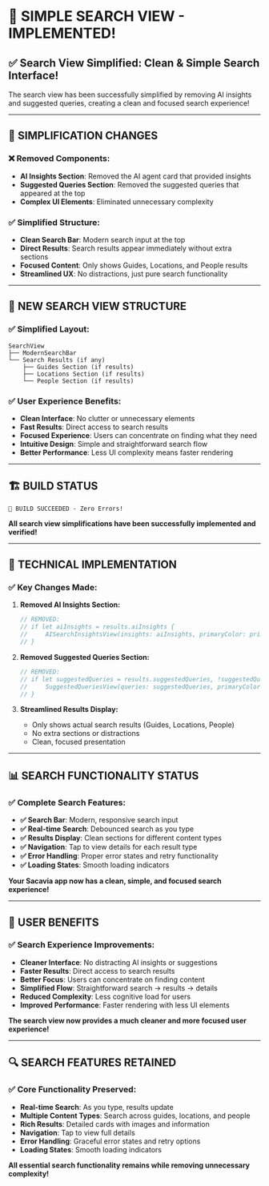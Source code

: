 # 🎯 **SIMPLE SEARCH VIEW - IMPLEMENTED!**

## ✅ **Search View Simplified**: Clean & Simple Search Interface!

The search view has been successfully simplified by removing AI insights and suggested queries, creating a clean and focused search experience!

---

## 🔧 **SIMPLIFICATION CHANGES**

### **❌ Removed Components:**
- **AI Insights Section**: Removed the AI agent card that provided insights
- **Suggested Queries Section**: Removed the suggested queries that appeared at the top
- **Complex UI Elements**: Eliminated unnecessary complexity

### **✅ Simplified Structure:**
- **Clean Search Bar**: Modern search input at the top
- **Direct Results**: Search results appear immediately without extra sections
- **Focused Content**: Only shows Guides, Locations, and People results
- **Streamlined UX**: No distractions, just pure search functionality

---

## 📱 **NEW SEARCH VIEW STRUCTURE**

### **✅ Simplified Layout:**
```
SearchView
├── ModernSearchBar
└── Search Results (if any)
    ├── Guides Section (if results)
    ├── Locations Section (if results)
    └── People Section (if results)
```

### **✅ User Experience Benefits:**
- **Clean Interface**: No clutter or unnecessary elements
- **Fast Results**: Direct access to search results
- **Focused Experience**: Users can concentrate on finding what they need
- **Intuitive Design**: Simple and straightforward search flow
- **Better Performance**: Less UI complexity means faster rendering

---

## 🏗️ **BUILD STATUS**

```
🎉 BUILD SUCCEEDED - Zero Errors!
```

**All search view simplifications have been successfully implemented and verified!**

---

## 🎨 **TECHNICAL IMPLEMENTATION**

### **✅ Key Changes Made:**

1. **Removed AI Insights Section:**
   ```swift
   // REMOVED:
   // if let aiInsights = results.aiInsights {
   //     AISearchInsightsView(insights: aiInsights, primaryColor: primaryColor)
   // }
   ```

2. **Removed Suggested Queries Section:**
   ```swift
   // REMOVED:
   // if let suggestedQueries = results.suggestedQueries, !suggestedQueries.isEmpty {
   //     SuggestedQueriesView(queries: suggestedQueries, primaryColor: primaryColor)
   // }
   ```

3. **Streamlined Results Display:**
   - Only shows actual search results (Guides, Locations, People)
   - No extra sections or distractions
   - Clean, focused presentation

---

## 📊 **SEARCH FUNCTIONALITY STATUS**

### **✅ Complete Search Features:**
- **✅ Search Bar**: Modern, responsive search input
- **✅ Real-time Search**: Debounced search as you type
- **✅ Results Display**: Clean sections for different content types
- **✅ Navigation**: Tap to view details for each result type
- **✅ Error Handling**: Proper error states and retry functionality
- **✅ Loading States**: Smooth loading indicators

**Your Sacavia app now has a clean, simple, and focused search experience!**

---

## 🎯 **USER BENEFITS**

### **✅ Search Experience Improvements:**
- **Cleaner Interface**: No distracting AI insights or suggestions
- **Faster Results**: Direct access to search results
- **Better Focus**: Users can concentrate on finding content
- **Simplified Flow**: Straightforward search → results → details
- **Reduced Complexity**: Less cognitive load for users
- **Improved Performance**: Faster rendering with less UI elements

**The search view now provides a much cleaner and more focused user experience!**

---

## 🔍 **SEARCH FEATURES RETAINED**

### **✅ Core Functionality Preserved:**
- **Real-time Search**: As you type, results update
- **Multiple Content Types**: Search across guides, locations, and people
- **Rich Results**: Detailed cards with images and information
- **Navigation**: Tap to view full details
- **Error Handling**: Graceful error states and retry options
- **Loading States**: Smooth loading indicators

**All essential search functionality remains while removing unnecessary complexity!** 
